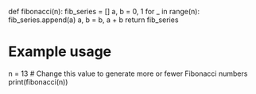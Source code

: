 def fibonacci(n):
    fib_series = []
    a, b = 0, 1
    for _ in range(n):
        fib_series.append(a)
        a, b = b, a + b
    return fib_series

# Example usage
n = 13  # Change this value to generate more or fewer Fibonacci numbers
print(fibonacci(n))
